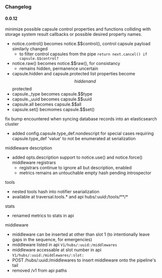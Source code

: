 ### Changelog

#### 0.0.12

minimize possible capsule control properties and functions colliding with storage system result callbacks or possible desired property names.

* notice.control() becomes notice.$$control(), control capsule payload similarly changed
    * to filter control capsules from the pipe `return next.cancel() if capsule.$$control?`
* notice.raw() becomes notice.$$raw(), for consistancy
    * remains hidden, permanence uncertain
* capsule.hidden and capsule.protected list properties become $$hidden and $$protected
* capsule._type becomes capsule.$$type
* capsule._uuid becomes capsule.$$uuid
* capsule.all becomes capsule.$$all
* capsule.set() becmomes capsule.$$set()

fix bump encountered when syncing database records into an elasticsearch cluster

* added config.capsule.type_def.nondescript for special cases requiring capsule.type_def 'value' to not be enumerated at serialization 

middleware description 

* added opts.description support to notice.use() and notice.force() middleware registrars
    * registrars continue to ignore all but description, enabled
    * metrics remains an untouchable empty hash pending introspector

tools

* nested tools hash into notifier searialization
* available at traversal.tools.* and api hubs/:uuid:/tools/**/*

stats

* renamed metrics to stats in api

middleware

* middleware can be inserted at other than slot 1 (to intentionally leave gaps in the sequence, for emergencies)
* middleware listed in api `V1/hubs/:uuid:/middlewares`
* middleware accessable at slot number in api `V1/hubs/:uuid:/middlewares/:slot:`
* POST /hubs/:uuid:/middlewares to insert middleware onto the pipeline's tail 
* removed /v1 from api paths
